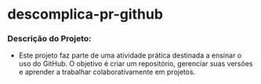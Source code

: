 # descomplica-pr-github

### Descrição do Projeto:
- Este projeto faz parte de uma atividade prática destinada a ensinar o uso do GitHub. O objetivo é criar um repositório, gerenciar suas versões e aprender a trabalhar colaborativamente em projetos.
